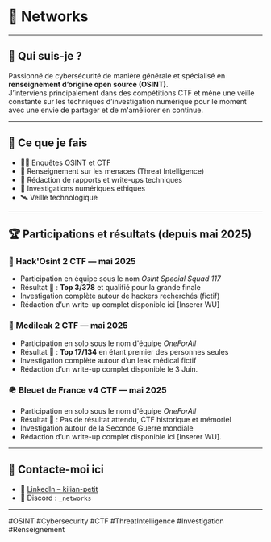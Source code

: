 # 🧠 Networks

---

## 👤 Qui suis-je ?

Passionné de cybersécurité de manière générale et spécialisé en **renseignement d’origine open source (OSINT)**.  
J’interviens principalement dans des compétitions CTF et mène une veille constante sur les techniques d’investigation numérique pour le moment avec une envie de partager et de m'améliorer en continue.

---

## 🧰 Ce que je fais

- 🕵️‍♂️ Enquêtes OSINT et CTF
- 🧠 Renseignement sur les menaces (Threat Intelligence)
- 📜 Rédaction de rapports et write-ups techniques
- 🧩 Investigations numériques éthiques
- 🛰️ Veille technologique

---

## 🏆 Participations et résultats (depuis mai 2025)

### 🦊 Hack'Osint 2 CTF — **mai 2025**

- Participation en équipe sous le nom *Osint Special Squad 117*
- Résultat 🥇 : **Top 3/378** et qualifié pour la grande finale
- Investigation complète autour de hackers recherchés (fictif)
- Rédaction d’un write-up complet disponible ici [Inserer WU]

### 🦏 Medileak 2 CTF — **mai 2025**

- Participation en solo sous le nom d'équipe *OneForAll*
- Résultat 🥇 : **Top 17/134** en étant premier des personnes seules
- Investigation complète autour d’un leak médical fictif
- Rédaction d’un write-up complet disponible le 3 Juin.

### 🪖 Bleuet de France v4 CTF — **mai 2025**

- Participation en solo sous le nom d'équipe *OneForAll*
- Résultat 🥇 : Pas de résultat attendu, CTF historique et mémoriel
- Investigation autour de la Seconde Guerre mondiale
- Rédaction d’un write-up complet disponible ici [Inserer WU].
  
---

## 📡 Contacte-moi ici

- 💼 [LinkedIn – kilian-petit](https://www.linkedin.com/in/kilian-petit)
- 💬 Discord : `_networks`

---

<!-- Hashtags pour référencement -->
#OSINT #Cybersecurity #CTF #ThreatIntelligence #Investigation #Renseignement
